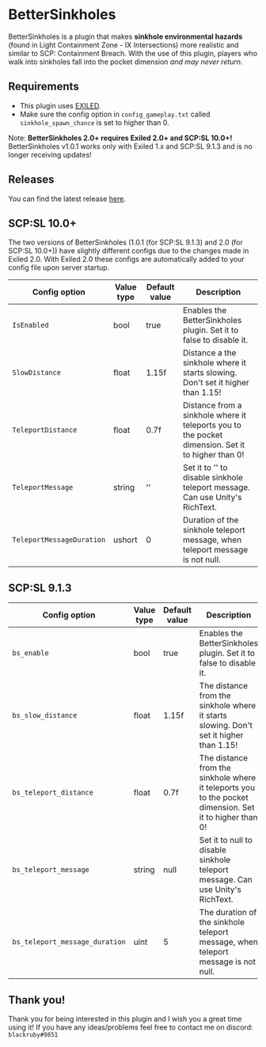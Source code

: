 # BetterSinkholes

BetterSinkholes is a plugin that makes **sinkhole environmental hazards** (found in Light Containment Zone - IX Intersections) more realistic and  similar to SCP: Containment Breach. With the use of this plugin, players who walk into sinkholes fall into the pocket dimension *and may never return*.

## Requirements
- This plugin uses [EXILED](https://github.com/galaxy119/EXILED/).
- Make sure the config option in `config_gameplay.txt` called `sinkhole_spawn_chance` is set to higher than 0.

Note: **BetterSinkholes 2.0+ requires Exiled 2.0+ and SCP:SL 10.0+!** BetterSinkholes v1.0.1 works only with Exiled 1.x and SCP:SL 9.1.3 and is no longer receiving updates!

## Releases
You can find the latest release [here](https://github.com/rby-blackruby/BetterSinkholes/releases).

## SCP:SL 10.0+
The two versions of BetterSinkholes (1.0.1 (for SCP:SL 9.1.3) and 2.0 (for SCP:SL 10.0+)) have slightly different configs due to the changes made in Exiled 2.0. With Exiled 2.0 these configs are automatically added to your config file upon server startup.

| Config option | Value type | Default value | Description |
| --- | --- | --- | --- |
| `IsEnabled` | bool | true | Enables the BetterSinkholes plugin. Set it to false to disable it. |
| `SlowDistance` | float | 1.15f | Distance a the sinkhole where it starts slowing. Don't set it higher than 1.15! |
| `TeleportDistance` | float | 0.7f | Distance from a sinkhole where it teleports you to the pocket dimension. Set it to higher than 0!|
| `TeleportMessage` | string | '' | Set it to '' to disable sinkhole teleport message. Can use Unity's RichText. |
| `TeleportMessageDuration` | ushort | 0 | Duration of the sinkhole teleport message, when teleport message is not null. |

## SCP:SL 9.1.3

| Config option | Value type | Default value | Description |
| --- | --- | --- | --- |
| `bs_enable` | bool | true | Enables the BetterSinkholes plugin. Set it to false to disable it. |
| `bs_slow_distance` | float | 1.15f | The distance from the sinkhole where it starts slowing. Don't set it higher than 1.15! |
| `bs_teleport_distance` | float | 0.7f | The distance from the sinkhole where it teleports you to the pocket dimension. Set it to higher than 0!|
| `bs_teleport_message` | string | null | Set it to null to disable sinkhole teleport message. Can use Unity's RichText. |
| `bs_teleport_message_duration` | uint | 5 | The duration of the sinkhole teleport message, when teleport message is not null. |

## Thank you!

Thank you for being interested in this plugin and I wish you a great time using it! If you have any ideas/problems feel free to contact me on discord: `blackruby#9851`
